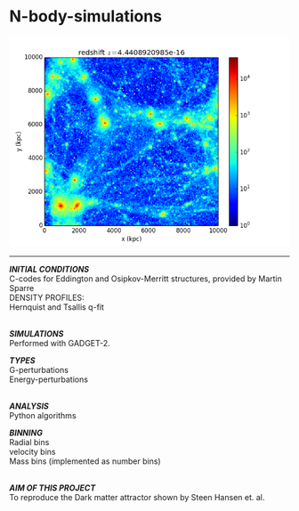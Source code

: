 # N-body-simulations

![](Figures/Read_ics_1.png)

---

***INITIAL CONDITIONS***<br/>
C-codes for Eddington and Osipkov-Merritt structures, provided by Martin Sparre<br/>
DENSITY PROFILES:<br/>
Hernquist and Tsallis q-fit<br/><br/>

***SIMULATIONS***<br/>
Performed with GADGET-2.<br/>

***TYPES***<br/>
G-perturbations<br/>
Energy-perturbations<br/><br/>

***ANALYSIS***<br/>
Python algorithms<br/>

***BINNING***<br/>
Radial bins<br/>
velocity bins<br/>
Mass bins (implemented as number bins)<br/><br/>

***AIM OF THIS PROJECT***<br/>
To reproduce the Dark matter attractor shown by Steen Hansen et. al.
